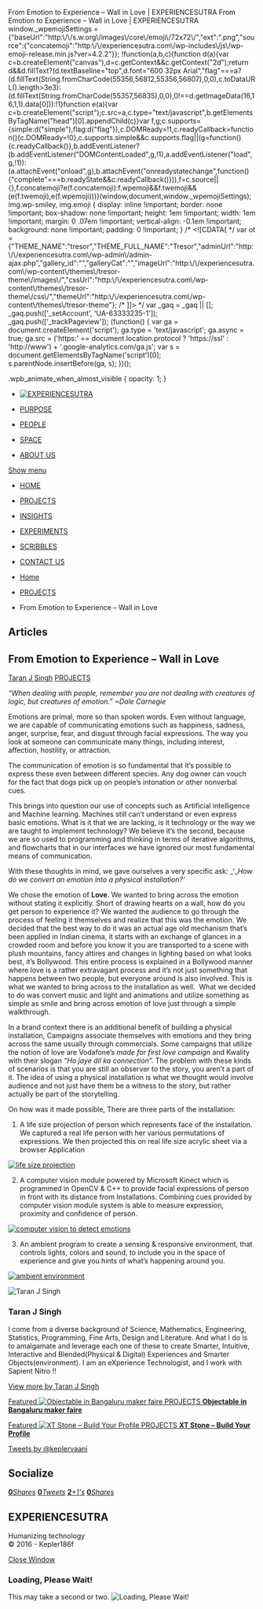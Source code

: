 From Emotion to Experience – Wall in Love | EXPERIENCESUTRA                         From Emotion to Experience – Wall in Love | EXPERIENCESUTRA     window.\_wpemojiSettings = {"baseUrl":"http:\\/\\/s.w.org\\/images\\/core\\/emoji\\/72x72\\/","ext":".png","source":{"concatemoji":"http:\\/\\/experiencesutra.com\\/wp-includes\\/js\\/wp-emoji-release.min.js?ver=4.2.2"}}; !function(a,b,c){function d(a){var c=b.createElement("canvas"),d=c.getContext&&c.getContext("2d");return d&&d.fillText?(d.textBaseline="top",d.font="600 32px Arial","flag"===a?(d.fillText(String.fromCharCode(55356,56812,55356,56807),0,0),c.toDataURL().length>3e3):(d.fillText(String.fromCharCode(55357,56835),0,0),0!==d.getImageData(16,16,1,1).data\[0\])):!1}function e(a){var c=b.createElement("script");c.src=a,c.type="text/javascript",b.getElementsByTagName("head")\[0\].appendChild(c)}var f,g;c.supports={simple:d("simple"),flag:d("flag")},c.DOMReady=!1,c.readyCallback=function(){c.DOMReady=!0},c.supports.simple&&c.supports.flag||(g=function(){c.readyCallback()},b.addEventListener?(b.addEventListener("DOMContentLoaded",g,!1),a.addEventListener("load",g,!1)):(a.attachEvent("onload",g),b.attachEvent("onreadystatechange",function(){"complete"===b.readyState&&c.readyCallback()})),f=c.source||{},f.concatemoji?e(f.concatemoji):f.wpemoji&&f.twemoji&&(e(f.twemoji),e(f.wpemoji)))}(window,document,window.\_wpemojiSettings);   img.wp-smiley, img.emoji { display: inline !important; border: none !important; box-shadow: none !important; height: 1em !important; width: 1em !important; margin: 0 .07em !important; vertical-align: -0.1em !important; background: none !important; padding: 0 !important; }                 /\* <!\[CDATA\[ \*/ var ot = {"THEME\_NAME":"tresor","THEME\_FULL\_NAME":"Tresor","adminUrl":"http:\\/\\/experiencesutra.com\\/wp-admin\\/admin-ajax.php","gallery\_id":"","galleryCat":"","imageUrl":"http:\\/\\/experiencesutra.com\\/wp-content\\/themes\\/tresor-theme\\/images\\/","cssUrl":"http:\\/\\/experiencesutra.com\\/wp-content\\/themes\\/tresor-theme\\/css\\/","themeUrl":"http:\\/\\/experiencesutra.com\\/wp-content\\/themes\\/tresor-theme"}; /\* \]\]> \*/             var \_gaq = \_gaq || \[\]; \_gaq.push(\['\_setAccount', 'UA-63333235-1'\]); \_gaq.push(\['\_trackPageview'\]); (function() { var ga = document.createElement('script'); ga.type = 'text/javascript'; ga.async = true; ga.src = ('https:' == document.location.protocol ? 'https://ssl' : 'http://www') + '.google-analytics.com/ga.js'; var s = document.getElementsByTagName('script')\[0\]; s.parentNode.insertBefore(ga, s); })();     

.wpb\_animate\_when\_almost\_visible { opacity: 1; }

*   [![EXPERIENCESUTRA](/wp-content/themes/tresor-theme/images/logo.png)](http://experiencesutra.com/)

*   [PURPOSE](http://experiencesutra.com/purpose/)
*   [PEOPLE](http://experiencesutra.com/people/)
*   [SPACE](http://experiencesutra.com/gallery/space/)
*   [ABOUT US](http://experiencesutra.com/about-us/)

 [Show menu](#dat-menu)

*   [HOME](http://experiencesutra.com/)
*   [PROJECTS](http://experiencesutra.com/category/projects/)
*   [INSIGHTS](http://experiencesutra.com/category/insights/)
*   [EXPERIMENTS](http://experiencesutra.com/category/experiments/)
*   [SCRIBBLES](http://experiencesutra.com/category/scribbles/)
*   [CONTACT US](http://experiencesutra.com/contact-us/)

*   [Home](http://experiencesutra.com)
*   [PROJECTS](http://experiencesutra.com/category/projects/)
*   From Emotion to Experience – Wall in Love

Articles
--------

From Emotion to Experience – Wall in Love
-----------------------------------------

[Taran J Singh](http://experiencesutra.com/author/tsingh2/ "Posts by Taran J Singh") [PROJECTS](http://experiencesutra.com/category/projects/)

_“When dealing with people, remember you are not dealing with creatures of logic, but creatures of emotion.” ~Dale Carnegie_

Emotions are primal, more so than spoken words. Even without language, we are capable of communicating emotions such as happiness, sadness, anger, surprise, fear, and disgust through facial expressions. The way you look at someone can communicate many things, including interest, affection, hostility, or attraction.

The communication of emotion is so fundamental that it’s possible to express these even between different species. Any dog owner can vouch for the fact that dogs pick up on people’s intonation or other nonverbal cues.

This brings into question our use of concepts such as Artificial intelligence and Machine learning. Machines still can’t understand or even express basic emotions. What is it that we are lacking, is it technology or the way we are taught to implement technology? We believe it’s the second, because we are so used to programming and thinking in terms of iterative algorithms, and flowcharts that in our interfaces we have ignored our most fundamental means of communication.

With these thoughts in mind, we gave ourselves a very specific ask: _‘__How do we convert an emotion into a physical installation?’_

We chose the emotion of **Love**. We wanted to bring across the emotion without stating it explicitly. Short of drawing hearts on a wall, how do you get person to experience it? We wanted the audience to go through the process of feeling it themselves and realize that this was the emotion. We decided that the best way to do it was an actual age old mechanism that’s been applied in Indian cinema, it starts with an exchange of glances in a crowded room and before you know it you are transported to a scene with plush mountains, fancy attires and changes in lighting based on what looks best, it’s Bollywood. This entire process is explained in a Bollywood manner where love is a rather extravagant process and it’s not just something that happens between two people, but everyone around is also involved. This is what we wanted to bring across to the installation as well.  What we decided to do was convert music and light and animations and utilize something as simple as smile and bring across emotion of love just through a simple walkthrough.

In a brand context there is an additional benefit of building a physical installation, Campaigns associate themselves with emotions and they bring across the same usually through commercials. Some campaigns that utilize the notion of love are Vodafone’s _made for first love campaign_ and Kwality with their slogan _“Ho jaye dil ka connection”._ The problem with these kinds of scenarios is that you are still an observer to the story, you aren’t a part of it. The idea of using a physical installation is what we thought would involve audience and not just have them be a witness to the story, but rather actually be part of the storytelling.

On how was it made possible, There are three parts of the installation:

1) A life size projection of person which represents face of the installation. We captured a real life person with her various permutations of expressions. We then projected this on real life size acrylic sheet via a browser Application

[![life size projection](http://experiencesutra.com/wp-content/uploads/2016/01/Screen-Shot-2016-01-06-at-7.49.21-PM-1024x569.png)](http://experiencesutra.com/wp-content/uploads/2016/01/Screen-Shot-2016-01-06-at-7.49.21-PM.png)

2) A computer vision module powered by Microsoft Kinect which is programmed in OpenCV & C++ to provide facial expressions of person in front with its distance from Installations. Combining cues provided by computer vision module system is able to measure expression, proximity and confidence of person.

[![computer vision to detect emotions](http://experiencesutra.com/wp-content/uploads/2016/01/Screen-Shot-2016-01-06-at-7.52.32-PM-1024x566.png)](http://experiencesutra.com/wp-content/uploads/2016/01/Screen-Shot-2016-01-06-at-7.52.32-PM.png)

3) An ambient program to create a sensing & responsive environment, that controls lights, colors and sound, to include you in the space of experience and give you hints of what’s happening around you.

[![ambient environment](http://experiencesutra.com/wp-content/uploads/2016/01/Screen-Shot-2016-01-06-at-7.52.47-PM-1024x578.png)](http://experiencesutra.com/wp-content/uploads/2016/01/Screen-Shot-2016-01-06-at-7.52.47-PM.png)

![Taran J Singh](http://0.gravatar.com/avatar/9ea3d2879f0f828896ec4c3c2f2a1d8f?s=100&d=mm&r=g)

### Taran J Singh

I come from a diverse background of Science, Mathematics, Engineering, Statistics, Programming, Fine Arts, Design and Literature. And what I do is to amalgamate and leverage each one of these to create Smarter, Intuitive, Interactive and Blended(Physical & Digital) Experiences and Smarter Objects(environment). I am an eXperience Technologist, and I work with Sapient Nitro !!

[View more by Taran J Singh](http://experiencesutra.com/author/tsingh2/)

[Featured ![Objectable in Bangaluru maker faire](http://experiencesutra.com/wp-content/uploads/2015/04/IMG_0866-397x310_c.jpg)   PROJECTS **Objectable in Bangaluru maker faire**](http://experiencesutra.com/projects/objectable/) 

[Featured ![XT Stone – Build Your Profile](http://experiencesutra.com/wp-content/uploads/2015/06/11174213_994235813927899_8400303142619527239_o-397x310_c.jpg)   PROJECTS **XT Stone – Build Your Profile**](http://experiencesutra.com/projects/xt-stone-build-your-profile/) 

[Tweets by @keplervaani](https://twitter.com/twitterdev)

Socialize
---------

[**0**_Shares_](http://www.facebook.com/sharer/sharer.php?u=http://experiencesutra.com) [**0**_Tweets_](#) [**2**_+1's_](https://plus.google.com/share?url=http://experiencesutra.com) [**0**_Shares_](http://www.linkedin.com/shareArticle?mini=true&url=http://experiencesutra.com&title=EXPERIENCESUTRA+-+Humanizing+Technology)

EXPERIENCESUTRA
---------------

Humanizing technology  
© 2016 - Kepler186f

[Close Window](#)

### Loading, Please Wait!

This may take a second or two. ![Loading, Please Wait!](http://experiencesutra.com/wp-content/themes/tresor-theme/images/loading.gif "Loading, Please Wait!")